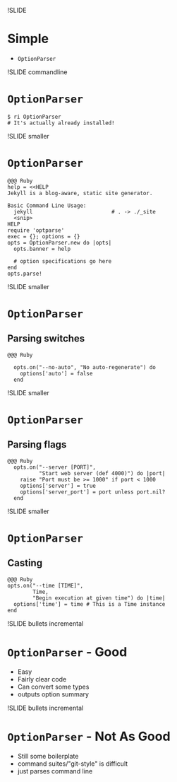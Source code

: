 !SLIDE
# Simple #
* <code>OptionParser</code>

!SLIDE commandline
# <code>OptionParser</code> #

    $ ri OptionParser
    # It's actually already installed!

!SLIDE smaller
# <code>OptionParser</code> #

    @@@ Ruby
    help = <<HELP
    Jekyll is a blog-aware, static site generator.

    Basic Command Line Usage:
      jekyll                         # . -> ./_site
      <snip>
    HELP
    require 'optparse'
    exec = {}; options = {}
    opts = OptionParser.new do |opts|
      opts.banner = help

      # option specifications go here
    end
    opts.parse!

!SLIDE smaller
# <code>OptionParser</code>
## Parsing switches

    @@@ Ruby

      opts.on("--no-auto", "No auto-regenerate") do
        options['auto'] = false
      end

!SLIDE smaller
# <code>OptionParser</code>
## Parsing flags

    @@@ Ruby
      opts.on("--server [PORT]", 
              "Start web server (def 4000)") do |port|
        raise "Port must be >= 1000" if port < 1000
        options['server'] = true
        options['server_port'] = port unless port.nil?
      end

!SLIDE smaller
# <code>OptionParser</code>
## Casting

    @@@ Ruby
    opts.on("--time [TIME]", 
            Time, 
            "Begin execution at given time") do |time|
      options['time'] = time # This is a Time instance
    end
      
!SLIDE bullets incremental
# <code>OptionParser</code> - Good #
* Easy
* Fairly clear code
* Can convert some types 
* outputs option summary

!SLIDE bullets incremental
# <code>OptionParser</code> - Not As Good #
* Still some boilerplate
* command suites/"git-style" is difficult
* just parses command line


